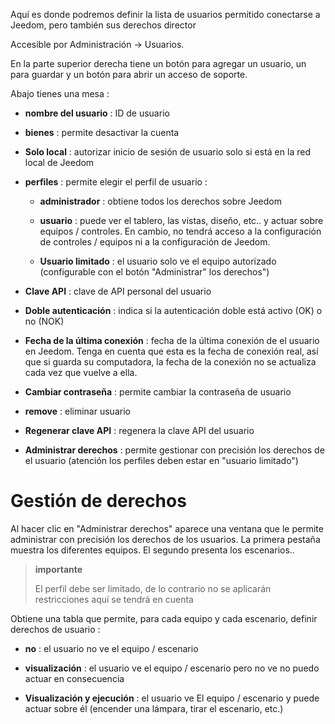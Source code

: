 Aquí es donde podremos definir la lista de usuarios
permitido conectarse a Jeedom, pero también sus derechos
director

Accesible por Administración → Usuarios.

En la parte superior derecha tiene un botón para agregar un usuario, un
para guardar y un botón para abrir un acceso de soporte.

Abajo tienes una mesa :

-   **nombre del usuario** : ID de usuario

-   **bienes** : permite desactivar la cuenta

-   **Solo local** : autorizar inicio de sesión de usuario
    solo si está en la red local de Jeedom

-   **perfiles** : permite elegir el perfil de usuario :

    -   **administrador** : obtiene todos los derechos sobre Jeedom

    -   **usuario** : puede ver el tablero, las vistas,
        diseño, etc.. y actuar sobre equipos / controles. En cambio,
        no tendrá acceso a la configuración de controles / equipos
        ni a la configuración de Jeedom.

    -   **Usuario limitado** : el usuario solo ve el
        equipo autorizado (configurable con el botón &quot;Administrar&quot;
        los derechos&quot;)

-   **Clave API** : clave de API personal del usuario

-   **Doble autenticación** : indica si la autenticación doble
    está activo (OK) o no (NOK)

-   **Fecha de la última conexión** : fecha de la última conexión de
    el usuario en Jeedom. Tenga en cuenta que esta es la fecha de conexión
    real, así que si guarda su computadora, la fecha de
    la conexión no se actualiza cada vez que vuelve a ella.

-   **Cambiar contraseña** : permite cambiar la contraseña de
    usuario

-   **remove** : eliminar usuario

-   **Regenerar clave API** : regenera la clave API del usuario

-   **Administrar derechos** : permite gestionar con precisión los derechos de
    el usuario (atención los perfiles deben estar en
    &quot;usuario limitado&quot;)

Gestión de derechos 
==================

Al hacer clic en &quot;Administrar derechos&quot; aparece una ventana que le permite
administrar con precisión los derechos de los usuarios. La primera pestaña muestra
los diferentes equipos. El segundo presenta los escenarios..

> **importante**
>
> El perfil debe ser limitado, de lo contrario no se aplicarán restricciones aquí
> se tendrá en cuenta

Obtiene una tabla que permite, para cada equipo y cada
escenario, definir derechos de usuario :

-   **no** : el usuario no ve el equipo / escenario

-   **visualización** : el usuario ve el equipo / escenario pero no ve
    no puedo actuar en consecuencia

-   **Visualización y ejecución** : el usuario ve
    El equipo / escenario y puede actuar sobre él (encender una lámpara, tirar
    el escenario, etc.)


